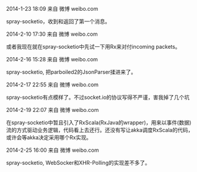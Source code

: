2014-1-23 18:09 来自 微博 weibo.com

spray-socketio，收到和返回了第一个消息。


2014-2-10 17:30 来自 微博 weibo.com

或者我现在就在spray-socketio中先试一下用Rx来对付incoming packets。


2014-2-16 15:28 来自 微博 weibo.com

spray-socketio, 把parboiled2的JsonParser揉进来了。


2014-2-17 22:55 来自 微博 weibo.com

spray-socketio有点模样了。不过socket.io的协议写得不严谨，害我掉了几个坑


2014-2-19 22:07 来自 微博 weibo.com

在spray-socketio中暂且引入了RxScala(RxJava的wrapper)，用来以事件(数据)流的方式驱动业务逻辑，代码看上去还行。还没有写让akka调度RxScala的代码，或许会等akka决定采用哪个Rx实现。

2014-2-25 16:00 来自 微博 weibo.com

spray-socketio, WebSocker和XHR-Polling的实现差不多了。

